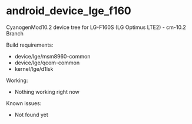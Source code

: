 android_device_lge_f160
=======================

CyanogenMod10.2 device tree for LG-F160S (LG Optimus LTE2) - cm-10.2 Branch

Build requirements:
* device/lge/msm8960-common
* device/lge/qcom-common
* kernel/lge/d1lsk

Working:
* Nothing working right now

Known issues:
* Not found yet
